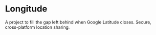 Longitude
=========

A project to fill the gap left behind when Google Latitude closes. Secure, cross-platform location sharing.
